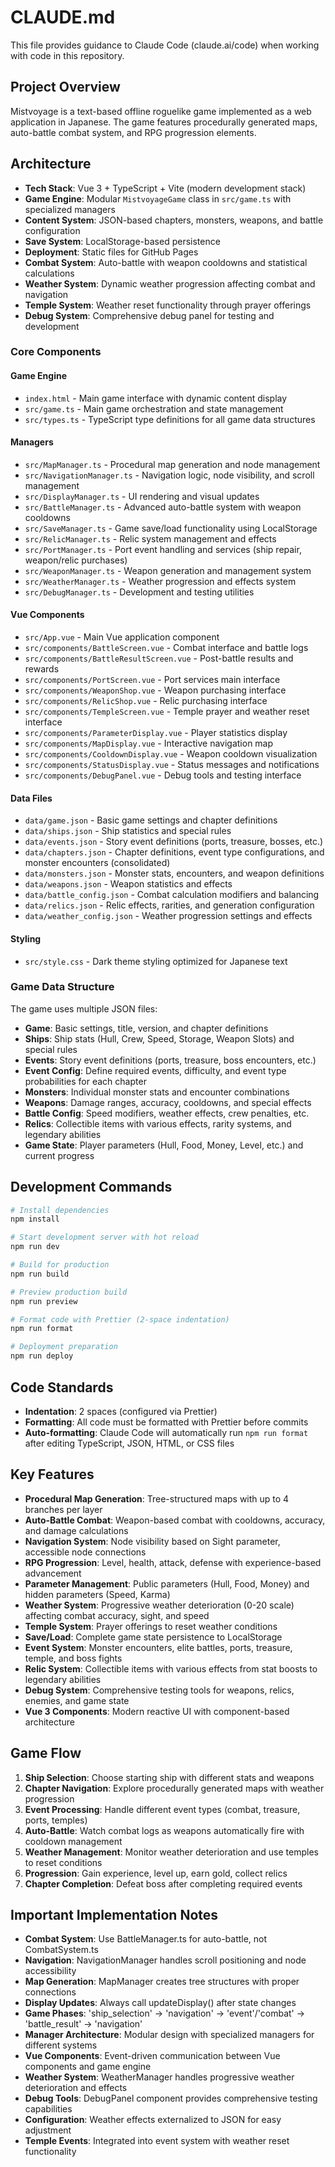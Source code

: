 # CLAUDE.md

This file provides guidance to Claude Code (claude.ai/code) when working with code in this repository.

## Project Overview

Mistvoyage is a text-based offline roguelike game implemented as a web application in Japanese. The game features procedurally generated maps, auto-battle combat system, and RPG progression elements.

## Architecture

- **Tech Stack**: Vue 3 + TypeScript + Vite (modern development stack)
- **Game Engine**: Modular `MistvoyageGame` class in `src/game.ts` with specialized managers
- **Content System**: JSON-based chapters, monsters, weapons, and battle configuration
- **Save System**: LocalStorage-based persistence
- **Deployment**: Static files for GitHub Pages
- **Combat System**: Auto-battle with weapon cooldowns and statistical calculations
- **Weather System**: Dynamic weather progression affecting combat and navigation
- **Temple System**: Weather reset functionality through prayer offerings
- **Debug System**: Comprehensive debug panel for testing and development

### Core Components

#### Game Engine
- `index.html` - Main game interface with dynamic content display
- `src/game.ts` - Main game orchestration and state management
- `src/types.ts` - TypeScript type definitions for all game data structures

#### Managers
- `src/MapManager.ts` - Procedural map generation and node management
- `src/NavigationManager.ts` - Navigation logic, node visibility, and scroll management
- `src/DisplayManager.ts` - UI rendering and visual updates
- `src/BattleManager.ts` - Advanced auto-battle system with weapon cooldowns
- `src/SaveManager.ts` - Game save/load functionality using LocalStorage
- `src/RelicManager.ts` - Relic system management and effects
- `src/PortManager.ts` - Port event handling and services (ship repair, weapon/relic purchases)
- `src/WeaponManager.ts` - Weapon generation and management system
- `src/WeatherManager.ts` - Weather progression and effects system
- `src/DebugManager.ts` - Development and testing utilities

#### Vue Components
- `src/App.vue` - Main Vue application component
- `src/components/BattleScreen.vue` - Combat interface and battle logs
- `src/components/BattleResultScreen.vue` - Post-battle results and rewards
- `src/components/PortScreen.vue` - Port services main interface
- `src/components/WeaponShop.vue` - Weapon purchasing interface
- `src/components/RelicShop.vue` - Relic purchasing interface
- `src/components/TempleScreen.vue` - Temple prayer and weather reset interface
- `src/components/ParameterDisplay.vue` - Player statistics display
- `src/components/MapDisplay.vue` - Interactive navigation map
- `src/components/CooldownDisplay.vue` - Weapon cooldown visualization
- `src/components/StatusDisplay.vue` - Status messages and notifications
- `src/components/DebugPanel.vue` - Debug tools and testing interface

#### Data Files
- `data/game.json` - Basic game settings and chapter definitions
- `data/ships.json` - Ship statistics and special rules
- `data/events.json` - Story event definitions (ports, treasure, bosses, etc.)
- `data/chapters.json` - Chapter definitions, event type configurations, and monster encounters (consolidated)
- `data/monsters.json` - Monster stats, encounters, and weapon definitions
- `data/weapons.json` - Weapon statistics and effects
- `data/battle_config.json` - Combat calculation modifiers and balancing
- `data/relics.json` - Relic effects, rarities, and generation configuration
- `data/weather_config.json` - Weather progression settings and effects

#### Styling
- `src/style.css` - Dark theme styling optimized for Japanese text

### Game Data Structure

The game uses multiple JSON files:
- **Game**: Basic settings, title, version, and chapter definitions
- **Ships**: Ship stats (Hull, Crew, Speed, Storage, Weapon Slots) and special rules
- **Events**: Story event definitions (ports, treasure, boss encounters, etc.)
- **Event Config**: Define required events, difficulty, and event type probabilities for each chapter
- **Monsters**: Individual monster stats and encounter combinations
- **Weapons**: Damage ranges, accuracy, cooldowns, and special effects
- **Battle Config**: Speed modifiers, weather effects, crew penalties, etc.
- **Relics**: Collectible items with various effects, rarity systems, and legendary abilities
- **Game State**: Player parameters (Hull, Food, Money, Level, etc.) and current progress

## Development Commands

```bash
# Install dependencies
npm install

# Start development server with hot reload
npm run dev

# Build for production
npm run build

# Preview production build
npm run preview

# Format code with Prettier (2-space indentation)
npm run format

# Deployment preparation
npm run deploy
```

## Code Standards

- **Indentation**: 2 spaces (configured via Prettier)
- **Formatting**: All code must be formatted with Prettier before commits
- **Auto-formatting**: Claude Code will automatically run `npm run format` after editing TypeScript, JSON, HTML, or CSS files

## Key Features

- **Procedural Map Generation**: Tree-structured maps with up to 4 branches per layer
- **Auto-Battle Combat**: Weapon-based combat with cooldowns, accuracy, and damage calculations  
- **Navigation System**: Node visibility based on Sight parameter, accessible node connections
- **RPG Progression**: Level, health, attack, defense with experience-based advancement
- **Parameter Management**: Public parameters (Hull, Food, Money) and hidden parameters (Speed, Karma)
- **Weather System**: Progressive weather deterioration (0-20 scale) affecting combat accuracy, sight, and speed
- **Temple System**: Prayer offerings to reset weather conditions
- **Save/Load**: Complete game state persistence to LocalStorage
- **Event System**: Monster encounters, elite battles, ports, treasure, temple, and boss fights
- **Relic System**: Collectible items with various effects from stat boosts to legendary abilities
- **Debug System**: Comprehensive testing tools for weapons, relics, enemies, and game state
- **Vue 3 Components**: Modern reactive UI with component-based architecture

## Game Flow

1. **Ship Selection**: Choose starting ship with different stats and weapons
2. **Chapter Navigation**: Explore procedurally generated maps with weather progression
3. **Event Processing**: Handle different event types (combat, treasure, ports, temples)
4. **Auto-Battle**: Watch combat logs as weapons automatically fire with cooldown management
5. **Weather Management**: Monitor weather deterioration and use temples to reset conditions
6. **Progression**: Gain experience, level up, earn gold, collect relics
7. **Chapter Completion**: Defeat boss after completing required events

## Important Implementation Notes

- **Combat System**: Use BattleManager.ts for auto-battle, not CombatSystem.ts
- **Navigation**: NavigationManager handles scroll positioning and node accessibility
- **Map Generation**: MapManager creates tree structures with proper connections
- **Display Updates**: Always call updateDisplay() after state changes
- **Game Phases**: 'ship_selection' → 'navigation' → 'event'/'combat' → 'battle_result' → 'navigation'
- **Manager Architecture**: Modular design with specialized managers for different systems
- **Vue Components**: Event-driven communication between Vue components and game engine
- **Weather System**: WeatherManager handles progressive weather deterioration and effects
- **Debug Tools**: DebugPanel component provides comprehensive testing capabilities
- **Configuration**: Weather effects externalized to JSON for easy adjustment
- **Temple Events**: Integrated into event system with weather reset functionality